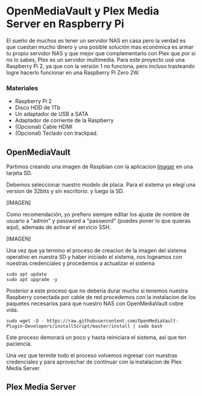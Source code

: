 # OpenMediaVault y Plex Media Server en Raspberry Pi
El sueño de muchos es tener un servidor NAS en casa pero la verdad es que cuestan mucho dinero y una posible solución mas económica es armar tu propio servidor NAS y que mejor que complementarlo con Plex que por si no lo sabes, Plex es un servidor multimedia.
Para este proyecto usé una Raspberry Pi 2, ya que con la versión 1 no funciona, pero incluso trasteando logre hacerlo funcionar en una Raspberry Pi Zero 2W.

### Materiales
- Raspberry Pi 2
- Disco HDD de 1Tb
- Un adaptador de USB a SATA
- Adaptador de corriente de la Raspberry
- (Opcional) Cable HDMI
- (Opcional) Teclado con trackpad.

## OpenMediaVault
Partimos creando una imagen de Raspbian con la aplicacion [Imager](https://www.raspberrypi.com/software/) en una tarjeta SD. 

Debemos seleccionar nuestro modelo de placa. Para el sistema yo elegí una version de 32bits y sin escritorio. y luego la SD.

[IMAGEN]

Como recomendación, yo prefiero siempre editar los ajuste de nombre de usuario a "admin" y password a "password" (puedes poner lo que quieras aquí), ademaás de activar el servicio SSH.

[IMAGEN]

Una vez que ya termino el proceso de creacion de la imagen del sistema operativo en nuestra SD y haber iniciado el sistema, nos logeamos con nuestras credenciales y procedemos a actualizar el sistema
```
sudo apt update
sudo apt upgrade -y
```
Posterior a este proceso que no debería durar mucho si tenemos nuestra Raspberry conectada por cable de red procedemos con la instalacion de los paquetes necesarios para que nuestro NAS con OpenMediaVault cobre vida.
```
sudo wget -O - https://raw.githubusercontent.com/OpenMediaVault-Plugin-Developers/installScript/master/install | sudo bash
```
Este proceso demorará un poco y hasta reiniciara el sistema, así que ten paciencia.

Una vez que termite todo el proceso volvemos ingresar con nuestras credenciales y para aprovechar de continuar con la instalacion de Plex Media Server.

## Plex Media Server















